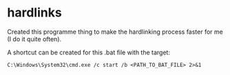 # hardlinks
Created this programme thing to make the hardlinking process faster for me (I do it quite often).

A shortcut can be created for this .bat file with the target:
      
    C:\Windows\System32\cmd.exe /c start /b <PATH_TO_BAT_FILE> 2>&1
